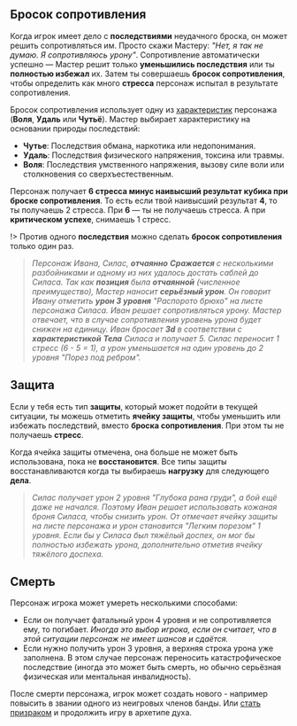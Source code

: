 ## Бросок сопротивления

Когда игрок имеет дело с **последствиями** неудачного броска, он может решить сопротивляться им. Просто скажи Мастеру: _"Нет, я так не думаю. Я сопротивляюсь урону"_. Сопротивление автоматически успешно — Мастер решит только **уменьшились последствия** или ты **полностью избежал** их. Затем ты совершаешь **бросок сопротивления**, чтобы определить как много **стресса** персонаж испытал в результате сопротивления.

Бросок сопротивления использует одну из [характеристик](actions-attributes?id=Рейтинг-характеристики) персонажа (**Воля**, **Удаль** или **Чутьё**). Мастер выбирает характеристику на основании природы последствий:

- **Чутье**: Последствия обмана, наркотика или недопонимания.
- **Удаль**: Последствия физического напряжения, токсина или травмы.
- **Воля**: Последствия умственного напряжения, вызову силе воли или столкновения со сверхъестественным.

Персонаж получает **6 стресса минус наивысший результат кубика при броске сопротивления**. То есть если твой наивысший результат **4**, то ты получаешь 2 стресса. При **6** — ты не получаешь стресса. А при **критическом успехе**, снимаешь 1 стресс.

!> Против одного **последствия** можно сделать **бросок сопротивления** только один раз.

> _Персонаж Ивана, Силас, **отчаянно** **Сражается** с несколькими разбойниками и одному из них удалось достать саблей до Силаса. Так как **позиция** была **отчаянной** (численное преимущество), Мастер наносит **серьёзный урон**. Он говорит Ивану отметить **урон 3 уровня** "Распорото брюхо" на листе персонажа Силаса. Иван решает сопротивляться урону. Мастер отвечает, что в случае сопротивления уровень урона будет снижен на единицу. Иван бросает **3d** в соответствии с **характеристикой** **Тела** Силаса и получает 5. Силас переносит 1 стресс (6 - 5 = 1), а урон уменьшается на один уровень до 2 уровня "Порез под ребром"._

## Защита

Если у тебя есть тип **защиты**, который может подойти в текущей ситуации, ты можешь отметить **ячейку защиты**, чтобы уменьшить или избежать последствий, вместо **броска сопротивления**. При этом ты не получаешь **стресс**.

Когда ячейка защиты отмечена, она больше не может быть использована, пока не **восстановится**. Все типы защиты восстанавливаются когда ты выбираешь **нагрузку** для следующего **дела**.

> _Силас получает урон 2 уровня "Глубока рана груди", а бой ещё даже не начался. Поэтому Иван решает использовать кожаная броня Силаса, чтобы снизить урон. От отмечает ячейку защиты на листе персонажа и урон становится "Легким порезом" 1 уровня. Если бы у Силаса был тяжёлый доспех, он мог бы полностью избежать урона, дополнительно отметив ячейку тяжёлого доспеха._

## Смерть

Персонаж игрока может умереть несколькими способами:

- Если он получает фатальный урон 4 уровня и не сопротивляется ему, то погибает. _Иногда это выбор игрока, если он считает, что в этой ситуации персонаж не имеет шансов и сдаётся._
- Если нужно получить урон 3 уровня, а верхняя строка урона уже заполнена. В этом случае персонаж переносить катастрофическое последствие (иногда это может быть смерть, но обычно серьёзная физическая или ментальная инвалидность).

После смерти персонажа, игрок может создать нового - например повысить в звании одного из неигровых членов банды. Или [стать призраком](characters-spirits) и продолжить игру в архетипе духа.

